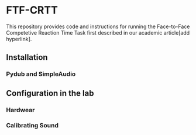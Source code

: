 # FTF-CRTT
This repository provides code and instructions for running the Face-to-Face Competetive Reaction Time Task first described in our academic article[add hyperlink].

## Installation
### Pydub and SimpleAudio

## Configuration in the lab
### Hardwear
### Calibrating Sound
